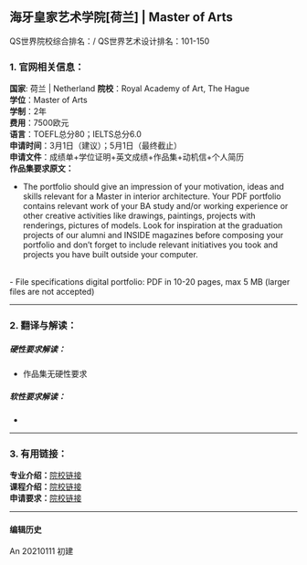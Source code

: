 ## 海牙皇家艺术学院[荷兰] | Master of Arts

QS世界院校综合排名：/
QS世界艺术设计排名：101-150

### 1. 官网相关信息：

**国家**: 荷兰 | Netherland
**院校**：Royal Academy of Art, The Hague  
**学位**：Master of Arts  
**学制**：2年  
**费用**：7500欧元  
**语言**：TOEFL总分80；IELTS总分6.0  
**申请时间**：3月1日（建议）；5月1日（最终截止）  
**申请文件**：成绩单+学位证明+英文成绩+作品集+动机信+个人简历  
**作品集要求原文：**   
- The portfolio should give an impression of your motivation, ideas and skills relevant for a Master in interior architecture. Your PDF portfolio contains relevant work of your BA study and/or working experience or other creative activities like drawings, paintings, projects with renderings, pictures of models. Look for inspiration at the graduation projects of our alumni and INSIDE magazines before composing your portfolio and don’t forget to include relevant initiatives you took and projects you have built outside your computer.  
<br>
- File specifications digital portfolio: PDF in 10-20 pages, max 5 MB (larger files are not accepted)





---


### 2. 翻译与解读：

##### 硬性要求解读：
- 作品集无硬性要求  


##### 软性要求解读：
-


---


### 3. 有用链接：

**专业介绍：**[院校链接](https://www.kabk.nl/en/programmes/master/interior-architecture)  
**课程介绍：**[院校链接](https://www.kabk.nl/en/programmes/master/interior-architecture/full-description)  
**申请要求：**[院校链接](https://www.kabk.nl/en/programmes/master/interior-architecture/admission-requirements)  



---


#### 编辑历史

An 20210111 初建  
